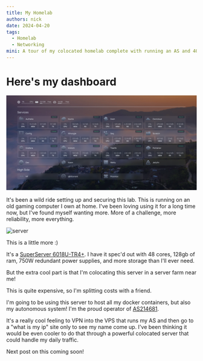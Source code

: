 ```yaml
---
title: My Homelab
authors: nick
date: 2024-04-20
tags:
  - Homelab
  - Networking
mini: A tour of my colocated homelab complete with running an AS and 40+ docker services.
---
```


# Here's my dashboard

![lab-dashboard](assets/lab-dash.png)

It's been a wild ride setting up and securing this lab. This is running on an old gaming computer I own at home. I've been loving using it for a long time now, but I've found myself wanting more. More of a challenge, more reliability, more everything.

![server](assets/server.png)

This is a little more :)

It's a [SuperServer 6018U-TR4+](https://www.supermicro.com/en/products/system/1u/6018/sys-6018u-tr4_.cfm). I have it spec'd out with 48 cores, 128gb of ram, 750W redundant power supplies, and more storage than I'll ever need. 

But the extra cool part is that I'm colocating this server in a server farm near me!

This is quite expensive, so I'm splitting costs with a friend.

I'm going to be using this server to host all my docker containers, but also my autonomous system! I'm the proud operator of [AS214681](https://as214681.net/). 

It's a really cool feeling to VPN into the VPS that runs my AS and then go to a "what is my ip" site only to see my name come up. I've been thinking it would be even cooler to do that through a powerful colocated server that could handle my daily traffic.

Next post on this coming soon!

